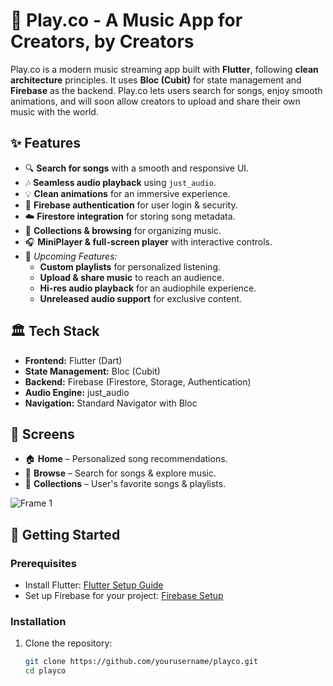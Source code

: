 # 🎵 Play.co - A Music App for Creators, by Creators

Play.co is a modern music streaming app built with **Flutter**, following **clean architecture** principles. It uses **Bloc (Cubit)** for state management and **Firebase** as the backend. Play.co lets users search for songs, enjoy smooth animations, and will soon allow creators to upload and share their own music with the world.

## ✨ Features

- 🔍 **Search for songs** with a smooth and responsive UI.
- 🎶 **Seamless audio playback** using `just_audio`.
- 💡 **Clean animations** for an immersive experience.
- 🔐 **Firebase authentication** for user login & security.
- ☁️ **Firestore integration** for storing song metadata.
- 📁 **Collections & browsing** for organizing music.
- 🎧 **MiniPlayer & full-screen player** with interactive controls.
- 🚀 *Upcoming Features:*
  - **Custom playlists** for personalized listening.
  - **Upload & share music** to reach an audience.
  - **Hi-res audio playback** for an audiophile experience.
  - **Unreleased audio support** for exclusive content.

## 🏛️ Tech Stack

- **Frontend:** Flutter (Dart)
- **State Management:** Bloc (Cubit)
- **Backend:** Firebase (Firestore, Storage, Authentication)
- **Audio Engine:** just_audio
- **Navigation:** Standard Navigator with Bloc

## 📱 Screens

- 🏠 **Home** – Personalized song recommendations.
- 🔎 **Browse** – Search for songs & explore music.
- 📂 **Collections** – User's favorite songs & playlists.

![Frame 1](https://github.com/user-attachments/assets/bf0279d3-ad69-4958-a007-31f1b58ada46)

## 🚀 Getting Started

### Prerequisites
- Install Flutter: [Flutter Setup Guide](https://flutter.dev/docs/get-started/install)
- Set up Firebase for your project: [Firebase Setup](https://firebase.google.com/docs/flutter/setup)

### Installation
1. Clone the repository:
   ```sh
   git clone https://github.com/yourusername/playco.git
   cd playco

